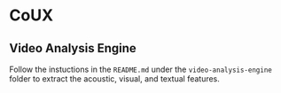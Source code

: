 # CoUX

## Video Analysis Engine

Follow the instuctions in the `README.md` under the `video-analysis-engine` folder to extract the acoustic, visual, and textual features. 